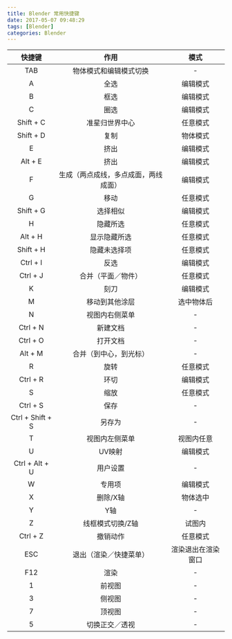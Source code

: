 ```yaml
---
title: Blender 常用快捷键
date: 2017-05-07 09:48:29
tags: [Blender]
categories: Blender
---
```


|	快捷键	|	作用	|	模式	|
|:-----:|:------:|:------:|
|	TAB	|	物体模式和编辑模式切换  |  -  |
|	A	|	全选	|	编辑模式	|
|	B	|	框选	|	编辑模式	|
|	C	|	圈选	|	编辑模式	|
|	Shift + C	|	准星归世界中心  |  任意模式  |
|	Shift + D	|	复制	|	物体模式  |
|	E	|  挤出	|  编辑模式	|
|	Alt + E	|	挤出	|	编辑模式  |
|	F	|	生成（两点成线，多点成面，两线成面） |  编辑模式  |
|	G	|	移动	| 	任意模式	|
|	Shift + G	|	选择相似	|	编辑模式  |
|	H	|	隐藏所选	|	任意模式	|
|	Alt + H	|	显示隐藏所选	|	任意模式  |
|	Shift + H	|	隐藏未选择项	| 任意模式 |
|	Ctrl + I	|  反选	|  编辑模式  |
|	Ctrl + J	|	合并（平面／物件） |  任意模式  |
|	K	|	刻刀	|	编辑模式	|
|	M	|	移动到其他涂层	| 选中物体后  |
|	N	|	视图内右侧菜单 	| - |
|	Ctrl + N	|	新建文档	| - |
|	Ctrl + O	|	打开文档	| - |
|	Alt + M	|	合并（到中心，到光标） | - |
|	R	|	旋转	|	任意模式	|
| Ctrl + R	|	环切	|	编辑模式  |
|	S	|	缩放	|	任意模式	|
|	Ctrl + S	|	保存	|	-	|
| 	Ctrl + Shift + S |	另存为	| - |
|	T	|	视图内左侧菜单	|	视图内任意  |
|	U	|	UV映射	| 	编辑模式 |
|	Ctrl +  Alt + U  |  用户设置  | - |
|	W	|	专用项	|	编辑模式	|
|	X	|	删除/X轴	|	物体选中	|
|	Y	|	Y轴		|	-	|
|	Z	|	线框模式切换/Z轴	|  试图内  |
| Ctrl + Z |	撤销动作	|	任意模式  |
|	ESC	|	退出（渲染／快捷菜单） | 渲染退出在渲染窗口  |
|	F12	|	渲染	| - |
|	1	|  前视图	|  -  |
|	3	|	侧视图	|	-	|
|	7	|	顶视图	|	-	|
|	5	|	切换正交／透视	|	-	|


